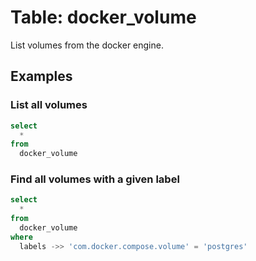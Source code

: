 # Table: docker_volume

List volumes from the docker engine.

## Examples

### List all volumes

```sql
select
  *
from
  docker_volume
```

### Find all volumes with a given label

```sql
select
  *
from
  docker_volume
where
  labels ->> 'com.docker.compose.volume' = 'postgres'
```

